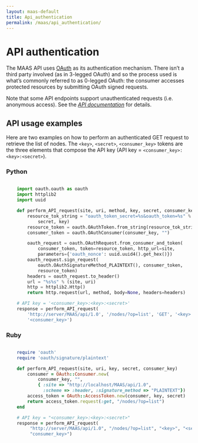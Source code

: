 ```yaml
---
layout: maas-default
title: Api_authentication
permalink: /maas/api_authentication/
---
```


# API authentication

The MAAS API uses [OAuth](http://en.wikipedia.org/wiki/OAuth) as its
authentication mechanism. There isn’t a third party involved (as in
3-legged OAuth) and so the process used is what’s commonly referred to
as 0-legged OAuth: the consumer accesses protected resources by
submitting OAuth signed requests.

Note that some API endpoints support unauthenticated requests (i.e.
anonymous access). See the [*API documentation*](api.html) for details.

## API usage examples


Here are two examples on how to perform an authenticated GET request to
retrieve the list of nodes. The `<key>`, `<secret>`, `<consumer_key>`
tokens are the three elements that compose the API key (API key =
`<consumer_key>:<key>:<secret>`).

### Python

```python

    import oauth.oauth as oauth
    import httplib2
    import uuid

    def perform_API_request(site, uri, method, key, secret, consumer_key):
        resource_tok_string = "oauth_token_secret=%s&oauth_token=%s" % (
            secret, key)
        resource_token = oauth.OAuthToken.from_string(resource_tok_string)
        consumer_token = oauth.OAuthConsumer(consumer_key, "")

        oauth_request = oauth.OAuthRequest.from_consumer_and_token(
            consumer_token, token=resource_token, http_url=site,
            parameters={'oauth_nonce': uuid.uuid4().get_hex()})
        oauth_request.sign_request(
            oauth.OAuthSignatureMethod_PLAINTEXT(), consumer_token,
            resource_token)
        headers = oauth_request.to_header()
        url = "%s%s" % (site, uri)
        http = httplib2.Http()
        return http.request(url, method, body=None, headers=headers)

    # API key = '<consumer_key>:<key>:<secret>'
    response = perform_API_request(
        'http://server/MAAS/api/1.0', '/nodes/?op=list', 'GET', '<key>', '<secret>',
        '<consumer_key>')
```



### Ruby

```ruby

    require 'oauth'
    require 'oauth/signature/plaintext'

    def perform_API_request(site, uri, key, secret, consumer_key)
        consumer = OAuth::Consumer.new(
            consumer_key, "",
            { :site => "http://localhost/MAAS/api/1.0",
              :scheme => :header, :signature_method => "PLAINTEXT"})
        access_token = OAuth::AccessToken.new(consumer, key, secret)
        return access_token.request(:get, "/nodes/?op=list")
    end

    # API key = "<consumer_key>:<key>:<secret>"
    response = perform_API_request(
         "http://server/MAAS/api/1.0", "/nodes/?op=list", "<key>", "<secret>",
         "consumer_key>")

```

